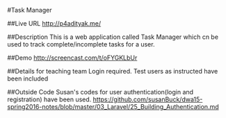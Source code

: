 #Task Manager

##Live URL
http://p4adityak.me/

##Description
This is a web application called Task Manager which cn be used to track complete/incomplete tasks for a user.


##Demo
http://screencast.com/t/oFYGKLbUr

##Details for teaching team
Login required.
Test users as instructed have been included

##Outside Code
Susan's codes for user authentication(login and registration) have been used.
https://github.com/susanBuck/dwa15-spring2016-notes/blob/master/03_Laravel/25_Building_Authentication.md

